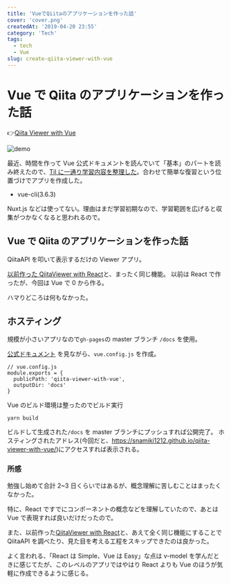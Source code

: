 ```yaml
---
title: 'VueでQiitaのアプリケーションを作った話'
cover: 'cover.png'
createdAt: '2019-04-20 23:55'
category: 'Tech'
tags:
  - tech
  - Vue
slug: create-qiita-viewer-with-vue
---
```


# Vue で Qiita のアプリケーションを作った話

👉[Qiita Viewer with Vue](https://snamiki1212.github.io/exmaple-vue-qiita-viewer/)

![demo](./1.gif)

最近、時間を作って Vue 公式ドキュメントを読んでいて「基本」のパートを読み終えたので、[Til に一通り学習内容を整理した](https://github.com/snamiki1212/til/blob/master/vue/official_basic/index.md)。合わせて簡単な復習という位置づけでアプリを作成した。

- vue-cli(3.6.3)

Nuxt.js などは使ってない。理由はまだ学習初期なので、学習範囲を広げると収集がつかなくなると思われるので。

## Vue で Qiita のアプリケーションを作った話

QiitaAPI を叩いて表示するだけの Viewer アプリ。

[以前作った QiitaViewer with React](./create-qiita-viewer-with-react)と、まったく同じ機能。
以前は React で作ったが、今回は Vue で 0 から作る。

ハマりどころは何もなかった。

## ホスティング

規模が小さいアプリなので`gh-pages`の master ブランチ `/docs` を使用。

[公式ドキュメント](https://cli.vuejs.org/config/#publicpath) を見ながら、`vue.config.js` を作成。

```
// vue.config.js
module.exports = {
  publicPath: 'qiita-viewer-with-vue',
  outputDir: 'docs'
}
```

Vue のビルド環境は整ったのでビルド実行

`yarn build`

ビルドして生成された`/docs` を master ブランチにプッシュすれば公開完了。
ホスティングされたアドレス(今回だと、<https://snamiki1212.github.io/qiita-viewer-with-vue/>)にアクセスすれば表示される。

### 所感

勉強し始めて合計 2~3 日くらいではあるが、概念理解に苦しむことはまったくなかった。

特に、React ですでにコンポーネントの概念などを理解していたので、あとは Vue で表現すれば良いだけだったので。

また、以前作った[QiitaViewer with React](./create-qiita-viewer-with-react)と、あえて全く同じ機能にすることで QiitaAPI を調べたり、見た目を考える工程をスキップできたのは良かった。

よく言われる、「React は Simple、Vue は Easy」な点は v-model を学んだときに感じてたが、このレベルのアプリではやはり React よりも Vue のほうが気軽に作成できるように感じる。
